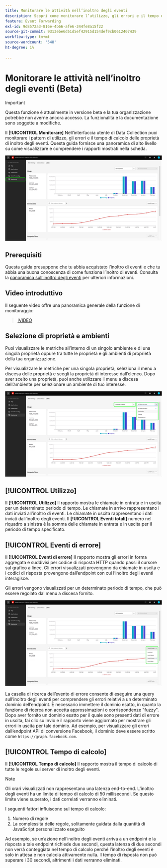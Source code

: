 ```yaml
---
title: Monitorare le attività nell’inoltro degli eventi
description: Scopri come monitorare l’utilizzo, gli errori e il tempo di calcolo nelle proprietà di inoltro degli eventi.
feature: Event Forwarding
exl-id: 9d8572a3-816e-4b66-afe6-344fe8a15f22
source-git-commit: 9313ebe6d51d5ef42915d154def9cb0612407439
workflow-type: tm+mt
source-wordcount: '548'
ht-degree: 1%

---
```


# Monitorare le attività nell’inoltro degli eventi (Beta)

>[!IMPORTANT]
>
>Questa funzione è attualmente in versione beta e la tua organizzazione potrebbe non averne ancora accesso. La funzionalità e la documentazione sono soggette a modifiche.

Il **[!UICONTROL Monitorare]** Nell’interfaccia utente di Data Collection puoi monitorare i pattern di utilizzo, gli errori e il tempo di calcolo delle proprietà di inoltro degli eventi. Questa guida fornisce una panoramica di alto livello su come visualizzare e comprendere i rapporti mostrati nella scheda.

![Immagine che mostra la scheda di monitoraggio nell’interfaccia utente di Data Collection](../../images/ui/event-forwarding/monitoring/monitoring-tab.png)

## Prerequisiti

Questa guida presuppone che tu abbia acquistato l’inoltro di eventi e che tu abbia una buona conoscenza di come funziona l’inoltro di eventi. Consulta la [panoramica sull’inoltro degli eventi](./overview.md) per ulteriori informazioni.

## Video introduttivo

Il seguente video offre una panoramica generale della funzione di monitoraggio:

>[!VIDEO](https://video.tv.adobe.com/v/343999?quality=12&learn=on)

## Selezione di proprietà e ambienti

Puoi visualizzare le metriche all’interno di un singolo ambiente e di una singola proprietà oppure tra tutte le proprietà e gli ambienti di proprietà della tua organizzazione.

Per visualizzare le metriche per una singola proprietà, seleziona il menu a discesa delle proprietà e scegli la proprietà di interesse dall’elenco. Dopo aver scelto una proprietà, puoi anche utilizzare il menu a discesa dell’ambiente per selezionare un ambiente di tuo interesse.

![Immagine che mostra i menu a discesa dell’ambiente delle proprietà nell’interfaccia utente](../../images/ui/event-forwarding/monitoring/property-environment.png)

## [!UICONTROL Utilizzo]

Il **[!UICONTROL Utilizzo]** Il rapporto mostra le chiamate in entrata e in uscita per un determinato periodo di tempo. Le chiamate in arrivo rappresentano i dati inviati all’inoltro di eventi. Le chiamate in uscita rappresentano i dati inviati dall’inoltro degli eventi. Il **[!UICONTROL Eventi totali]** numero nel riquadro a sinistra è la somma delle chiamate in entrata e in uscita per il periodo di tempo specificato.

## [!UICONTROL Eventi di errore]

Il **[!UICONTROL Eventi di errore]** Il rapporto mostra gli errori in forma aggregata e suddivisi per codice di risposta HTTP quando passi il cursore sul grafico a linee. Gli errori visualizzati provengono da chiamate in uscita e i codici di risposta provengono dall’endpoint con cui l’inoltro degli eventi interagisce.

Gli errori vengono visualizzati per un determinato periodo di tempo, che può essere regolato dal menu a discesa fornito.

![Immagine che mostra il menu a discesa del periodo di tempo per il rapporto Eventi di errore](../../images/ui/event-forwarding/monitoring/error-time.png)

La casella di ricerca dell’evento di errore consente di eseguire una query sull’inoltro degli eventi per comprendere gli errori relativi a un determinato dominio dell’endpoint. È necessario immettere il dominio esatto, in quanto la funzione di ricerca non accetta approssimazioni o corrispondenze &quot;fuzzy&quot;. Dopo aver fornito un dominio esatto per il quale sono presenti dati di errore in uscita, fai clic su Invio e il rapporto viene aggiornato per mostrare gli errori in uscita per tale dominio. Ad esempio, per visualizzare gli errori dall’endpoint API di conversione Facebook, il dominio deve essere scritto come `https://graph.facebook.com`.

## [!UICONTROL Tempo di calcolo]

Il **[!UICONTROL Tempo di calcolo]** Il rapporto mostra il tempo di calcolo di tutte le regole sui server di inoltro degli eventi.

>[!NOTE]
>
>Gli orari visualizzati non rappresentano una latenza end-to-end. L’inoltro degli eventi ha un limite di tempo di calcolo di 50 millisecondi. Se questo limite viene superato, i dati correlati verranno eliminati.

I seguenti fattori influiscono sul tempo di calcolo:

1. Numero di regole
2. La complessità delle regole, solitamente guidata dalla quantità di JavaScript personalizzato eseguito

Ad esempio, se un’azione nell’inoltro degli eventi arriva a un endpoint e la risposta a tale endpoint richiede due secondi, questa latenza di due secondi non verrà conteggiata nel tempo di calcolo perché l’inoltro degli eventi è solo in attesa e non calcola attivamente nulla. Il tempo di risposta non può superare i 30 secondi, altrimenti i dati verranno eliminati.
